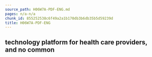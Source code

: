 ```yaml
---
source_path: H06W7A-PDF-ENG.md
pages: n/a-n/a
chunk_id: 855252538c6f49a2a1b170db3b6db35b5d59239d
title: H06W7A-PDF-ENG
---
```

## technology platform for health care providers, and no common
